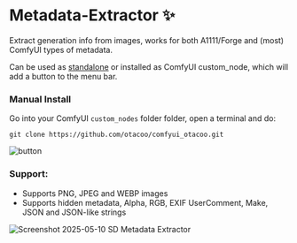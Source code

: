 # Metadata-Extractor ✨
Extract generation info from images, works for both A1111/Forge and (most) ComfyUI types of metadata.

Can be used as [standalone](https://github.com/otacoo/comfyui_otacoo/releases/latest) or installed as ComfyUI custom_node, which will add a button to the menu bar.

### Manual Install

Go into your ComfyUI `custom_nodes` folder folder, open a terminal and do:
```
git clone https://github.com/otacoo/comfyui_otacoo.git
```

![button](https://github.com/user-attachments/assets/77ed794d-cd70-4dd0-8ba3-a43e712ad584)



### Support:
- Supports PNG, JPEG and WEBP images
- Supports hidden metadata, Alpha, RGB, EXIF UserComment, Make, JSON and JSON-like strings

![Screenshot 2025-05-10 SD Metadata Extractor](https://github.com/user-attachments/assets/0238c97a-4523-41e2-aa38-1e4764731deb)

